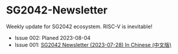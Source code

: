 # SG2042-Newsletter

Weekly update for SG2042 ecosystem. RISC-V is inevitable!

- Issue 002: Planed 2023-08-04
- Issue 001: [SG2042 Newsletter (2023-07-28) ](newsletters/001.md) [In Chinese (中文版)](newsletters/001.cn.md)
